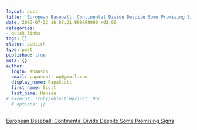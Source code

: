 ```yaml
---
layout: post
title: 'European Baseball: Continental Divide Despite Some Promising Signs'
date: 2003-07-22 16:07:31.000000000 +02:00
categories:
- quick links
tags: []
status: publish
type: post
published: true
meta: {}
author:
  login: shanson
  email: papascott-wp@gmail.com
  display_name: PapaScott
  first_name: Scott
  last_name: Hanson
# excerpt: !ruby/object:Hpricot::Doc
  # options: {}
---
```

<p><a title="'We've come a long way. Teams get their own fields now instead of playing on soccer fields.'" href="http://www.nytimes.com/2003/07/19/sports/baseball/19EURO.html?ex=1374033600&en=d8c489cfde52b199&ei=5007&partner=USERLAND">European Baseball: Continental Divide Despite Some Promising Signs</a></p>
